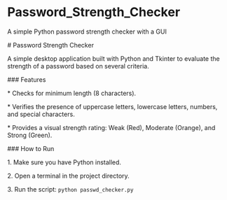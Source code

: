 # Password\_Strength\_Checker

A simple Python password strength checker with a GUI



\# Password Strength Checker



A simple desktop application built with Python and Tkinter to evaluate the strength of a password based on several criteria.



\### Features

\* Checks for minimum length (8 characters).

\* Verifies the presence of uppercase letters, lowercase letters, numbers, and special characters.

\* Provides a visual strength rating: Weak (Red), Moderate (Orange), and Strong (Green).



\### How to Run

1\.  Make sure you have Python installed.

2\.  Open a terminal in the project directory.

3\.  Run the script: `python passwd_checker.py`

